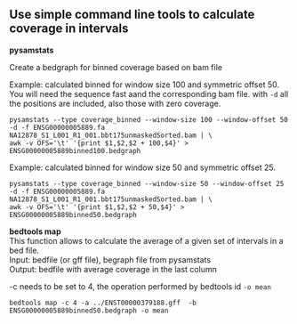 ## Use simple command line tools to calculate coverage in intervals


**pysamstats**

Create a bedgraph for binned coverage based on bam file     

Example: calculated binned for window size 100 and symmetric offset 50.     
You will need the sequence fast aand the corresponding bam file. with ```-d``` all the positions are included, also those with zero coverage.
```
pysamstats --type coverage_binned --window-size 100 --window-offset 50 -d -f ENSG00000005889.fa NA12878_S1_L001_R1_001.bbt175unmaskedSorted.bam | \ 
awk -v OFS='\t' '{print $1,$2,$2 + 100,$4}' > ENSG00000005889binned100.bedgraph
```

Example: calculated binned for window size 50 and symmetric offset 25.     
```
pysamstats --type coverage_binned --window-size 50 --window-offset 25 -d -f ENSG00000005889.fa NA12878_S1_L001_R1_001.bbt175unmaskedSorted.bam | \
awk -v OFS='\t' '{print $1,$2,$2 + 50,$4}' > ENSG00000005889binned50.bedgraph
```

**bedtools map**      
This function allows to calculate the average of a given set of intervals in a bed file.     
Input: bedfile (or gff file), begraph file from pysamstats    
Output: bedfile with average coverage in the last column

-c needs to be set to 4, the operation performed by bedtools id ```-o mean```
```
bedtools map -c 4 -a ../ENST00000379188.gff  -b ENSG00000005889binned50.bedgraph -o mean 
```
